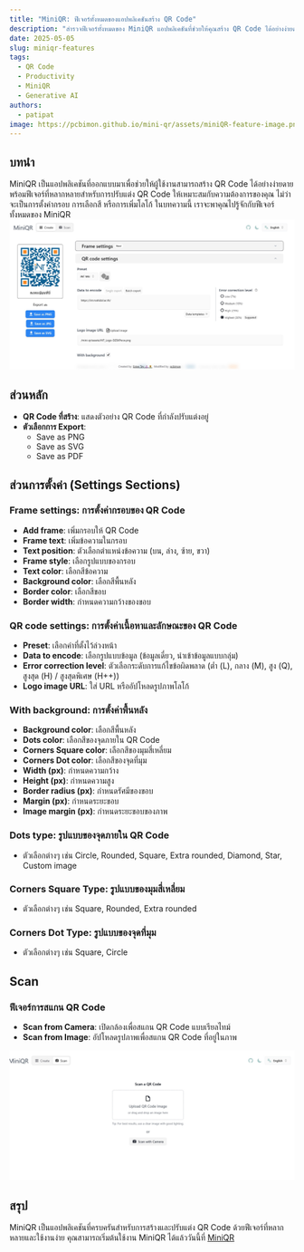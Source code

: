 ```yaml
---
title: "MiniQR: ฟีเจอร์ทั้งหมดของแอปพลิเคชันสร้าง QR Code"
description: "สำรวจฟีเจอร์ทั้งหมดของ MiniQR แอปพลิเคชันที่ช่วยให้คุณสร้าง QR Code ได้อย่างง่ายดายและปรับแต่งได้ตามต้องการ"
date: 2025-05-05
slug: miniqr-features
tags:
  - QR Code
  - Productivity
  - MiniQR
  - Generative AI
authors:
  - patipat
image: https://pcbimon.github.io/mini-qr/assets/miniQR-feature-image.png
---
```


## บทนำ

MiniQR เป็นแอปพลิเคชันที่ออกแบบมาเพื่อช่วยให้ผู้ใช้งานสามารถสร้าง QR Code ได้อย่างง่ายดาย พร้อมฟีเจอร์ที่หลากหลายสำหรับการปรับแต่ง QR Code ให้เหมาะสมกับความต้องการของคุณ ไม่ว่าจะเป็นการตั้งค่ากรอบ การเลือกสี หรือการเพิ่มโลโก้ ในบทความนี้ เราจะพาคุณไปรู้จักกับฟีเจอร์ทั้งหมดของ MiniQR
![MiniQR Overview](./miniqr/firstpage.jpg)

<!-- truncate -->
## ส่วนหลัก

- **QR Code ที่สร้าง**: แสดงตัวอย่าง QR Code ที่กำลังปรับแต่งอยู่
- **ตัวเลือกการ Export**:
  - Save as PNG
  - Save as SVG
  - Save as PDF


## ส่วนการตั้งค่า (Settings Sections)

### Frame settings: การตั้งค่ากรอบของ QR Code

- **Add frame**: เพิ่มกรอบให้ QR Code
- **Frame text**: เพิ่มข้อความในกรอบ
- **Text position**: ตัวเลือกตำแหน่งข้อความ (บน, ล่าง, ซ้าย, ขวา)
- **Frame style**: เลือกรูปแบบของกรอบ
- **Text color**: เลือกสีข้อความ
- **Background color**: เลือกสีพื้นหลัง
- **Border color**: เลือกสีขอบ
- **Border width**: กำหนดความกว้างของขอบ

### QR code settings: การตั้งค่าเนื้อหาและลักษณะของ QR Code

- **Preset**: เลือกค่าที่ตั้งไว้ล่วงหน้า
- **Data to encode**: เลือกรูปแบบข้อมูล (ข้อมูลเดี่ยว, นำเข้าข้อมูลแบบกลุ่ม)
- **Error correction level**: ตัวเลือกระดับการแก้ไขข้อผิดพลาด (ต่ำ (L), กลาง (M), สูง (Q), สูงสุด (H) / สูงสุดพิเศษ (H++))
- **Logo image URL**: ใส่ URL หรืออัปโหลดรูปภาพโลโก้

### With background: การตั้งค่าพื้นหลัง

- **Background color**: เลือกสีพื้นหลัง
- **Dots color**: เลือกสีของจุดภายใน QR Code
- **Corners Square color**: เลือกสีของมุมสี่เหลี่ยม
- **Corners Dot color**: เลือกสีของจุดที่มุม
- **Width (px)**: กำหนดความกว้าง
- **Height (px)**: กำหนดความสูง
- **Border radius (px)**: กำหนดรัศมีของขอบ
- **Margin (px)**: กำหนดระยะขอบ
- **Image margin (px)**: กำหนดระยะขอบของภาพ

### Dots type: รูปแบบของจุดภายใน QR Code

- ตัวเลือกต่างๆ เช่น Circle, Rounded, Square, Extra rounded, Diamond, Star, Custom image

### Corners Square Type: รูปแบบของมุมสี่เหลี่ยม

- ตัวเลือกต่างๆ เช่น Square, Rounded, Extra rounded

### Corners Dot Type: รูปแบบของจุดที่มุม

- ตัวเลือกต่างๆ เช่น Square, Circle

## Scan
### ฟีเจอร์การสแกน QR Code

- **Scan from Camera**: เปิดกล้องเพื่อสแกน QR Code แบบเรียลไทม์
- **Scan from Image**: อัปโหลดรูปภาพเพื่อสแกน QR Code ที่อยู่ในภาพ

![Scan QR](./miniqr/scanqr.jpg)
## สรุป

MiniQR เป็นแอปพลิเคชันที่ครบครันสำหรับการสร้างและปรับแต่ง QR Code ด้วยฟีเจอร์ที่หลากหลายและใช้งานง่าย คุณสามารถเริ่มต้นใช้งาน MiniQR ได้แล้ววันนี้ที่ [MiniQR](https://pcbimon.github.io/mini-qr/)